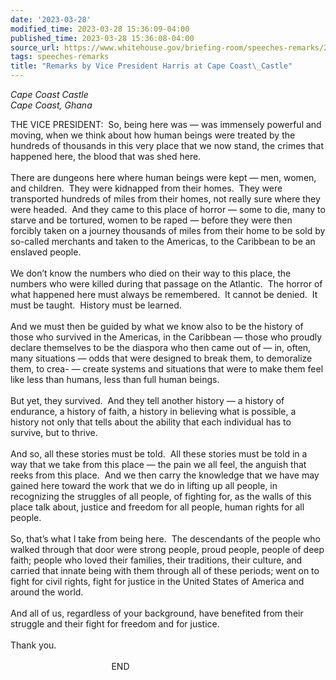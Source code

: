 ```yaml
---
date: '2023-03-28'
modified_time: 2023-03-28 15:36:09-04:00
published_time: 2023-03-28 15:36:08-04:00
source_url: https://www.whitehouse.gov/briefing-room/speeches-remarks/2023/03/28/remarks-by-vice-president-harris-at-cape-coast-castle/
tags: speeches-remarks
title: "Remarks by Vice President Harris at Cape Coast\_Castle"
---
```

 
*Cape Coast Castle  
*Cape Coast, Ghana**

THE VICE PRESIDENT:  So, being here was — was immensely powerful and
moving, when we think about how human beings were treated by the
hundreds of thousands in this very place that we now stand, the crimes
that happened here, the blood that was shed here.  
   
There are dungeons here where human beings were kept — men, women, and
children.  They were kidnapped from their homes.  They were transported
hundreds of miles from their homes, not really sure where they were
headed.  And they came to this place of horror — some to die, many to
starve and be tortured, women to be raped — before they were then
forcibly taken on a journey thousands of miles from their home to be
sold by so-called merchants and taken to the Americas, to the Caribbean
to be an enslaved people.   
   
We don’t know the numbers who died on their way to this place, the
numbers who were killed during that passage on the Atlantic.  The horror
of what happened here must always be remembered.  It cannot be denied. 
It must be taught.  History must be learned.   
   
And we must then be guided by what we know also to be the history of
those who survived in the Americas, in the Caribbean — those who proudly
declare themselves to be the diaspora who then came out of — in, often,
many situations — odds that were designed to break them, to demoralize
them, to crea- — create systems and situations that were to make them
feel like less than humans, less than full human beings.   
   
But yet, they survived.  And they tell another history — a history of
endurance, a history of faith, a history in believing what is possible,
a history not only that tells about the ability that each individual has
to survive, but to thrive.   
   
And so, all these stories must be told.  All these stories must be told
in a way that we take from this place — the pain we all feel, the
anguish that reeks from this place.  And we then carry the knowledge
that we have may gained here toward the work that we do in lifting up
all people, in recognizing the struggles of all people, of fighting for,
as the walls of this place talk about, justice and freedom for all
people, human rights for all people.   
   
So, that’s what I take from being here.  The descendants of the people
who walked through that door were strong people, proud people, people of
deep faith; people who loved their families, their traditions, their
culture, and carried that innate being with them through all of these
periods; went on to fight for civil rights, fight for justice in the
United States of America and around the world.   
   
And all of us, regardless of your background, have benefited from their
struggle and their fight for freedom and for justice.   
   
Thank you.  
   
                                         END                 
   
 

